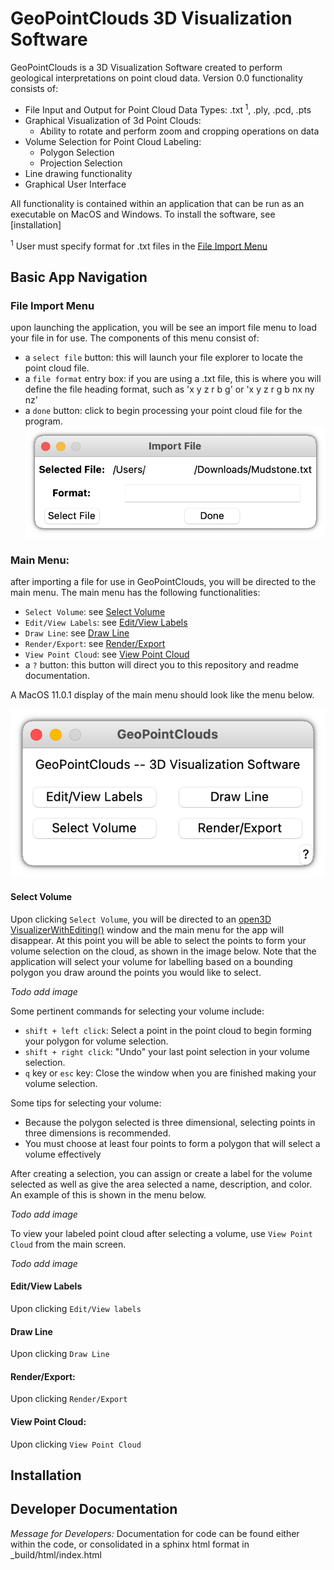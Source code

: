 # GeoPointClouds 3D Visualization Software

GeoPointClouds is a 3D Visualization Software created to perform geological interpretations on point cloud data. Version 0.0 functionality consists of:
  * File Input and Output for Point Cloud Data Types: .txt<sup> 1</sup>, .ply, .pcd, .pts
  * Graphical Visualization of 3d Point Clouds:
    * Ability to rotate and perform zoom and cropping operations on data  
  * Volume Selection for Point Cloud Labeling:
    * Polygon Selection
    * Projection Selection
  * Line drawing functionality
  * Graphical User Interface

All functionality is contained within an application that can be run as an executable on MacOS and Windows. To install the software, see [installation]

<sup>1</sup> User must specify format for .txt files in the [File Import Menu](#file-import-menu) 

## Basic App Navigation

### File Import Menu
upon launching the application, you will be see an import file menu to load your file in for use. The components of this menu consist of:
  * a `select file` button: this will launch your file explorer to locate the point cloud file. 
  * a `file format` entry box: if you are using a .txt file, this is where you will define the file heading format, such as 'x y z r b g' or 'x y z r g b nx ny nz'
  * a `done` button: click to begin processing your point cloud file for the program. 
![Image of File Import Menu](https://github.com/nchaconbgeo/pointcloudpackage/blob/880882d4609b8b2aa132f7eb7d34bdbd2db4bf9d/R3dF8LChjjVPzA0pDqUXoSYy9t1eK2RRW5jquabGel_H5_XPiKdv2jDJfidlsbG88s8_LCcRUvSiqM7aY-i3iiDwUG50hAhSVn_FPrI4dMeyWPMZ6fCetf_L04XTLexrpRpJEQNS_vo(1).png)

### Main Menu:
after importing a file for use in GeoPointClouds, you will be directed to the main menu. The main menu has the following functionalities:
  * `Select Volume`: see [Select Volume](#select-volume)
  * `Edit/View Labels`: see [Edit/View Labels](#editview-labels)
  * `Draw Line`: see [Draw Line](#draw-line)
  * `Render/Export`: see [Render/Export](#renderexport)
  * `View Point Cloud`: see [View Point Cloud](#view-point-cloud)
  * a `?` button: this button will direct you to this repository and readme documentation.

A MacOS 11.0.1 display of the main menu should look like the menu below.
  
  ![Image of Main Menu](https://github.com/nchaconbgeo/pointcloudpackage/blob/52e50232f70f1181900d37183f385c8311e2cfbd/5LM8NSSPHYK7F1Tk6wDMWapX95uX_1i72NGmp0vEPue0i4H4XdKcnLZjElpvhE3AkI8uStRGPqCTLEp3Gy7mfDQL-4KT0yHWYlaUdmEhQENTtlAZXpWwi-kOLCGN4aY0ZYp8qnxBzYY.png)
  
#### Select Volume
Upon clicking `Select Volume`, you will be directed to an [open3D VisualizerWithEditing()](http://www.open3d.org/docs/latest/python_api/open3d.visualization.VisualizerWithEditing.html) window and the main menu for the app will disappear. At this point you will be able to select the points to form your volume selection on the cloud, as shown in the image below. Note that the application will select your volume for labelling based on a bounding polygon you draw around the points you would like to select. 

  *Todo add image*

Some pertinent commands for selecting your volume include:
 * `shift + left click`: Select a point in the point cloud to begin forming your polygon for volume selection. 
 * `shift + right click`: "Undo" your last point selection in your volume selection.
 * `q` key or `esc` key: Close the window when you are finished making your volume selection.

Some tips for selecting your volume:
 * Because the polygon selected is three dimensional, selecting points in three dimensions is recommended. 
 * You must choose at least four points to form a polygon that will select a volume effectively

After creating a selection, you can assign or create a label for the volume selected as well as give the area selected a name, description, and color. An example of this is shown in the menu below.

  *Todo add image*

To view your labeled point cloud after selecting a volume, use `View Point Cloud` from the main screen.

  *Todo add image*

#### Edit/View Labels
Upon clicking `Edit/View labels`

#### Draw Line
Upon clicking `Draw Line`

#### Render/Export:
Upon clicking `Render/Export`

#### View Point Cloud:
Upon clicking `View Point Cloud`

## Installation

## Developer Documentation

*Message for Developers:* Documentation for code can be found either within the code, or consolidated in a sphinx html format in _build/html/index.html

